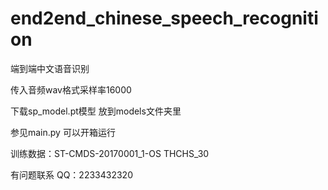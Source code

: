 # end2end_chinese_speech_recognition
端到端中文语音识别  

传入音频wav格式采样率16000     

下载sp_model.pt模型 放到models文件夹里   

参见main.py 可以开箱运行     

训练数据：ST-CMDS-20170001_1-OS     THCHS_30    

有问题联系 QQ：2233432320   
